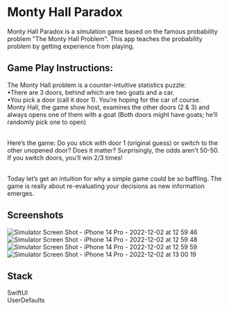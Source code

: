 # Monty Hall Paradox 

Monty Hall Paradox is a simulation game based on the famous probability problem "The Monty Hall Problem". This app teaches the probability problem by getting experience from playing.

## Game Play Instructions:
The Monty Hall problem is a counter-intuitive statistics puzzle:
<br>•There are 3 doors, behind which are two goats and a car.
<br>•You pick a door (call it door 1). You’re hoping for the car of course.
<br>Monty Hall, the game show host, examines the other doors (2 & 3) and always opens one of them with a goat (Both doors might have goats; he’ll randomly pick one to open)

<br>Here’s the game: Do you stick with door 1 (original guess) or switch to the other unopened door? Does it matter? Surprisingly, the odds aren’t 50-50. <br>If you switch doors, you’ll win 2/3 times!

<br>Today let’s get an intuition for why a simple game could be so baffling. The game is really about re-evaluating your decisions as new information emerges.
## Screenshots
![Simulator Screen Shot - iPhone 14 Pro - 2022-12-02 at 12 59 46](https://user-images.githubusercontent.com/89085993/205285254-00783833-c6e4-4b90-81fd-a1843715da86.png)
![Simulator Screen Shot - iPhone 14 Pro - 2022-12-02 at 12 59 48](https://user-images.githubusercontent.com/89085993/205285273-29e5ef98-aad9-4411-a330-909769443492.png)
![Simulator Screen Shot - iPhone 14 Pro - 2022-12-02 at 12 59 59](https://user-images.githubusercontent.com/89085993/205285292-26c61c61-d71d-4b4f-9ba0-5864eb02b910.png)
![Simulator Screen Shot - iPhone 14 Pro - 2022-12-02 at 13 00 19](https://user-images.githubusercontent.com/89085993/205285310-25747f84-bc68-4cea-adf5-91ecc78811cd.png)

## Stack
SwiftUI
<br> UserDefaults
